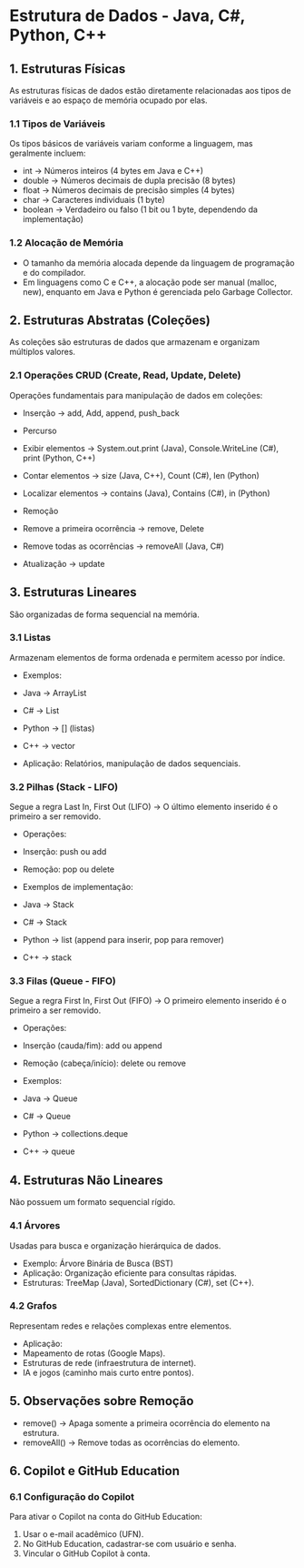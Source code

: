 # Estrutura de Dados - Java, C#, Python, C++
## 1. Estruturas Físicas
As estruturas físicas de dados estão diretamente relacionadas aos tipos de variáveis e ao espaço de memória ocupado por elas.

### 1.1 Tipos de Variáveis
Os tipos básicos de variáveis variam conforme a linguagem, mas geralmente incluem:
* int → Números inteiros (4 bytes em Java e C++)
* double → Números decimais de dupla precisão (8 bytes)
* float → Números decimais de precisão simples (4 bytes)
* char → Caracteres individuais (1 byte)
* boolean → Verdadeiro ou falso (1 bit ou 1 byte, dependendo da implementação)

### 1.2 Alocação de Memória
* O tamanho da memória alocada depende da linguagem de programação e do compilador.
* Em linguagens como C e C++, a alocação pode ser manual (malloc, new), enquanto em Java e Python é gerenciada pelo Garbage Collector.

## 2. Estruturas Abstratas (Coleções)
As coleções são estruturas de dados que armazenam e organizam múltiplos valores.

### 2.1 Operações CRUD (Create, Read, Update, Delete)
Operações fundamentais para manipulação de dados em coleções:

* Inserção → add, Add, append, push_back
* Percurso
 * Exibir elementos → System.out.print (Java), Console.WriteLine (C#), print (Python, C++)
 * Contar elementos → size (Java, C++), Count (C#), len (Python)
 * Localizar elementos → contains (Java), Contains (C#), in (Python)

* Remoção
 * Remove a primeira ocorrência → remove, Delete
 * Remove todas as ocorrências → removeAll (Java, C#)

* Atualização → update

## 3. Estruturas Lineares
São organizadas de forma sequencial na memória.

### 3.1 Listas
Armazenam elementos de forma ordenada e permitem acesso por índice.

* Exemplos:
 * Java → ArrayList
 * C# → List<T>
 * Python → [] (listas)
 * C++ → vector

* Aplicação: Relatórios, manipulação de dados sequenciais.

### 3.2 Pilhas (Stack - LIFO)
Segue a regra Last In, First Out (LIFO) → O último elemento inserido é o primeiro a ser removido.

* Operações:
 * Inserção: push ou add
 * Remoção: pop ou delete

* Exemplos de implementação:
 * Java → Stack<T>
 * C# → Stack<T>
 * Python → list (append para inserir, pop para remover)
 * C++ → stack<T>

### 3.3 Filas (Queue - FIFO)
Segue a regra First In, First Out (FIFO) → O primeiro elemento inserido é o primeiro a ser removido.

* Operações:
 * Inserção (cauda/fim): add ou append
 * Remoção (cabeça/início): delete ou remove

* Exemplos:
 * Java → Queue<T>
 * C# → Queue<T>
 * Python → collections.deque
 * C++ → queue<T>

## 4. Estruturas Não Lineares
Não possuem um formato sequencial rígido.

### 4.1 Árvores
Usadas para busca e organização hierárquica de dados.

* Exemplo: Árvore Binária de Busca (BST)
 * Aplicação: Organização eficiente para consultas rápidas.
 * Estruturas: TreeMap (Java), SortedDictionary (C#), set (C++).

### 4.2 Grafos
Representam redes e relações complexas entre elementos.

* Aplicação:
 * Mapeamento de rotas (Google Maps).
 * Estruturas de rede (infraestrutura de internet).
 * IA e jogos (caminho mais curto entre pontos).

## 5. Observações sobre Remoção
* remove() → Apaga somente a primeira ocorrência do elemento na estrutura.
* removeAll() → Remove todas as ocorrências do elemento.

## 6. Copilot e GitHub Education
### 6.1 Configuração do Copilot
Para ativar o Copilot na conta do GitHub Education:
 1) Usar o e-mail acadêmico (UFN).
 2) No GitHub Education, cadastrar-se com usuário e senha.
 3) Vincular o GitHub Copilot à conta.
